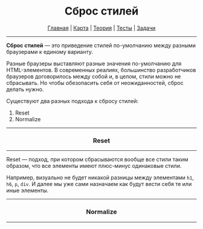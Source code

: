 <div align="center">

# Сброс стилей

[Главная](https://github.com/dollaween/junior-roadmap/)
|
[Карта](/roadmap/README.md)
|
[Теория](/theory/README.md)
|
[Тесты](/tests/README.md)
|
[Задачи](/tasks/README.md)

</div>

---

**Сброс стилей** — это приведение стилей по-умолчанию между разными браузерами к единому варианту.

Разные браузеры выставляют разные значения по-умолчанию для HTML-элементов. В современных реалиях, большинство разработчиков браузеров договорилось между собой и, в целом, стили можно не сбрасывать. Но чтобы обезопасить себя от неожиданностей, сброс делать нужно.

Существуют два разных подхода к сбросу стилей:
1. Reset
2. Normalize

---

<div align="center">

### Reset

</div>

---

Reset — подход, при котором сбрасываются вообще все стили таким образом, что все элементы имеют плюс-минус одинаковые стили.

Например, визуально не будет никакой разницы между элементами `h1`, `h6`, `p`, `div`. И далее мы уже сами назначаем как будут вести себя те или иные элементы.

---

<div align="center">

### Normalize

</div>

---

